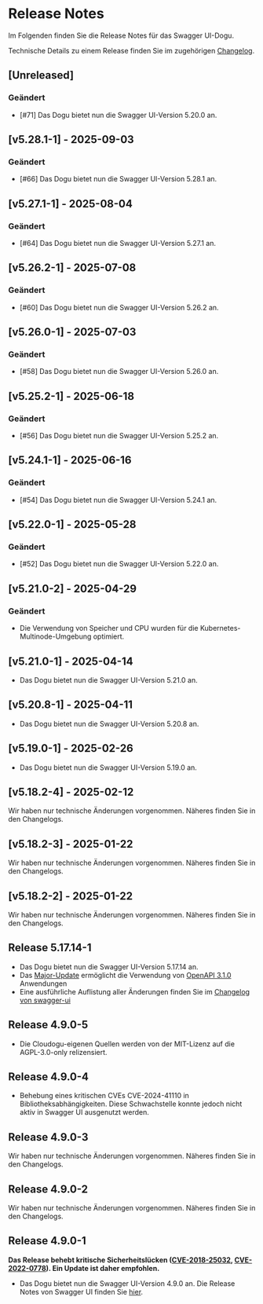 # Release Notes

Im Folgenden finden Sie die Release Notes für das Swagger UI-Dogu. 

Technische Details zu einem Release finden Sie im zugehörigen [Changelog](https://docs.cloudogu.com/de/docs/dogus/swaggerui/CHANGELOG/).

## [Unreleased]
### Geändert
- [#71] Das Dogu bietet nun die Swagger UI-Version 5.20.0 an.

## [v5.28.1-1] - 2025-09-03
### Geändert
- [#66] Das Dogu bietet nun die Swagger UI-Version 5.28.1 an.

## [v5.27.1-1] - 2025-08-04
### Geändert
- [#64] Das Dogu bietet nun die Swagger UI-Version 5.27.1 an.

## [v5.26.2-1] - 2025-07-08
### Geändert
- [#60] Das Dogu bietet nun die Swagger UI-Version 5.26.2 an.

## [v5.26.0-1] - 2025-07-03
### Geändert
- [#58] Das Dogu bietet nun die Swagger UI-Version 5.26.0 an.

## [v5.25.2-1] - 2025-06-18
### Geändert
- [#56] Das Dogu bietet nun die Swagger UI-Version 5.25.2 an.

## [v5.24.1-1] - 2025-06-16
### Geändert
- [#54] Das Dogu bietet nun die Swagger UI-Version 5.24.1 an.

## [v5.22.0-1] - 2025-05-28
### Geändert
- [#52] Das Dogu bietet nun die Swagger UI-Version 5.22.0 an.

## [v5.21.0-2] - 2025-04-29
### Geändert
- Die Verwendung von Speicher und CPU wurden für die Kubernetes-Multinode-Umgebung optimiert.

## [v5.21.0-1] - 2025-04-14
- Das Dogu bietet nun die Swagger UI-Version 5.21.0 an.

## [v5.20.8-1] - 2025-04-11
- Das Dogu bietet nun die Swagger UI-Version 5.20.8 an.

## [v5.19.0-1] - 2025-02-26

- Das Dogu bietet nun die Swagger UI-Version 5.19.0 an.

## [v5.18.2-4] - 2025-02-12

Wir haben nur technische Änderungen vorgenommen. Näheres finden Sie in den Changelogs.

## [v5.18.2-3] - 2025-01-22

Wir haben nur technische Änderungen vorgenommen. Näheres finden Sie in den Changelogs.

## [v5.18.2-2] - 2025-01-22

Wir haben nur technische Änderungen vorgenommen. Näheres finden Sie in den Changelogs.

## Release 5.17.14-1
- Das Dogu bietet nun die Swagger UI-Version 5.17.14 an.
- Das [Major-Update](https://github.com/swagger-api/swagger-ui/releases/tag/v5.0.0) ermöglicht die Verwendung von [OpenAPI 3.1.0](https://github.com/OAI/OpenAPI-Specification/blob/master/versions/3.1.0.md) Anwendungen
- Eine ausführliche Auflistung aller Änderungen finden Sie im [Changelog von swagger-ui](https://github.com/swagger-api/swagger-ui/releases?page=1) 

## Release 4.9.0-5
- Die Cloudogu-eigenen Quellen werden von der MIT-Lizenz auf die AGPL-3.0-only relizensiert.

## Release 4.9.0-4

* Behebung eines kritischen CVEs CVE-2024-41110 in Bibliotheksabhängigkeiten. Diese Schwachstelle konnte jedoch nicht aktiv in Swagger UI ausgenutzt werden.

## Release 4.9.0-3

Wir haben nur technische Änderungen vorgenommen. Näheres finden Sie in den Changelogs.

## Release 4.9.0-2

Wir haben nur technische Änderungen vorgenommen. Näheres finden Sie in den Changelogs.

## Release 4.9.0-1

**Das Release behebt kritische Sicherheitslücken ([CVE-2018-25032](https://security.alpinelinux.org/vuln/CVE-2018-25032), [CVE-2022-0778](https://security.alpinelinux.org/vuln/CVE-2022-0778)). Ein Update ist daher empfohlen.**

* Das Dogu bietet nun die Swagger UI-Version 4.9.0 an. Die Release Notes von Swagger UI finden Sie [hier](https://github.com/swagger-api/swagger-ui/releases/tag/v4.9.0).
